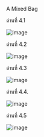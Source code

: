 
A Mixed Bag

ด่านที่ 4.1

![image](https://user-images.githubusercontent.com/92086229/146635134-07d53a63-97b9-4321-b567-80dd4583ecc2.png)

ด่านที่ 4.2

![image](https://user-images.githubusercontent.com/92086229/146635177-10fd1baf-d256-4fb5-94d5-9fb83af4d8bf.png)

ด่านที่ 4.3

![image](https://user-images.githubusercontent.com/92086229/146635206-fc2f5fef-a494-47c1-9a0f-d234b6ef75a4.png)

ด่านที่ 4.4.

![image](https://user-images.githubusercontent.com/92086229/146635231-a75de473-0e3d-4e55-b951-d6122c1fc935.png)

ด่านที่ 4.5

![image](https://user-images.githubusercontent.com/92086229/146635252-87785f4a-2c96-4ae6-beed-144612578c23.png)
